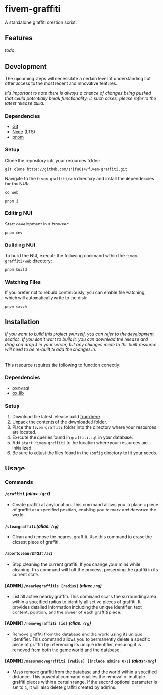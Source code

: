 # fivem-graffiti

A standalone graffiti creation script.

## Features

###### todo

## Development

The upcoming steps will necessitate a certain level of understanding but offer access to the most recent and innovative features.

*It's important to note there is always a chance of changes being pushed that could potentially break functionality; in such cases, please refer to the latest release build.*

### Dependencies

- [Git](https://git-scm.com/)
- [Node](https://nodejs.org/en/) (LTS)
- [pnpm](https://pnpm.io)

### Setup

Clone the repository into your resources folder:

```
git clone https://github.com/shifu614/fivem-graffiti.git
```

Navigate to the `fivem-graffiti/web` directory and install the dependencies for the NUI:

```
cd web
```

```
pnpm i
```

### Editing NUI

Start development in a browser:

```
pnpm dev
```

### Building NUI

To build the NUI, execute the following command within the `fivem-graffiti/web` directory:

```
pnpm build
```

### Watching Files

If you prefer not to rebuild continuously, you can enable file watching, which will automatically write to the disk:

```
pnpm watch
```

## Installation

###### If you want to build this project yourself, you can refer to the [development](https://github.com/shifu614/fivem-graffiti?tab=readme-ov-file#development) section. If you don't want to build it, you can download the release and drag and drop it in your server, but any changes made to the built resource will need to be re-built to add the changes in.

This resource requires the following to function correctly:

### Dependencies

- [oxmysql](https://github.com/overextended/oxmysql)
- [ox_lib](https://github.com/overextended/ox_lib)

### Setup

1. Download the latest release build [from here](https://github.com/shifu614/fivem-graffiti/releases/latest).
2. Unpack the contents of the downloaded folder.
3. Place the `fivem-graffiti` folder into the directory where your resources are located.
4. Execute the queries found in `graffiti.sql` in your database.
5. Add `start fivem-graffiti` to the location where your resources are initialized.
6. Be sure to adjust the files found in the `config` directory to fit your needs.

## Usage

### Commands

#### `/graffiti` _(alias: `/grf`)_

- Create graffiti at any location. This command allows you to place a piece of graffiti at a specified position, enabling you to mark and decorate the world.

#### `/cleangraffiti` _(alias: `/cg`)_

- Clean and remove the nearest graffiti. Use this command to erase the closest piece of graffiti.

#### `/abortclean` _(alias: `/ac`)_

- Stop cleaning the current graffiti. If you change your mind while cleaning, this command will halt the process, preserving the graffiti in its current state.

#### [ADMIN] `/nearbygraffitis [radius]` _(alias: `/ng`)_

- List all active nearby graffiti. This command scans the surrounding area within a specified radius to identify all active pieces of graffiti. It provides detailed information including the unique identifier, text content, position, and the owner of each graffiti piece.

#### [ADMIN] `/removegraffiti [id]` _(alias: `/rg`)_

- Remove graffiti from the database and the world using its unique identifier. This command allows you to permanently delete a specific piece of graffiti by referencing its unique identifier, ensuring it is removed from both the game world and the database.

#### [ADMIN] `/massremovegraffiti [radius] [include admins 0/1]` _(alias: `/mrg`)_

- Mass remove graffiti from the database and the world within a specified distance. This powerful command enables the removal of multiple graffiti pieces within a certain range. If the second optional parameter is set to `1`, it will also delete graffiti created by admins.
